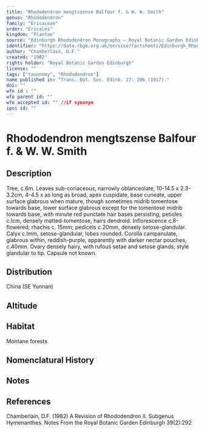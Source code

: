 ```yaml
---
title: "Rhododendron mengtszense Balfour f. & W. W. Smith"
genus: "Rhododendron"
family: "Ericaceae"
order: "Ericales"
kingdom: "Plantae"
source: "Edinburgh Rhododendron Monographs – Royal Botanic Garden Edinburgh"
identifier: "https://data.rbge.org.uk/service/factsheets/Edinburgh_Rhododendron_Monographs.xhtml"
author: "Chamberlain, D.F."
created: "1982"
rights holder: "Royal Botanic Garden Edinburgh"
license: ""
tags: ["taxonomy", "Rhododendron"]
name published in: "Trans. Bot. Soc. Edinb. 27: 206 (1917)."
doi: ""
wfo id : ""
wfo parent id: ""
wfo accepted id: "" //if synonym                      
ipni id: ""
---
```


                       

# Rhododendron mengtszense Balfour f. & W. W. Smith

## Description
Tree, c.6m. Leaves sub-coriaceous, narrowly oblanceolate, 10-14.5 x 2.3-3.2cm, 4-4.5 x as long as broad, apex cuspidate, base cuneate, upper surface glabrous when mature, though sometimes midrib tomentose towards base, lower surface glabrous except for the tomentose midrib towards base, with minute red punctate hair bases persisting; petioles c.lcm, densely matted-tomentose, hairs dendroid. Inflorescence c.8-flowered; rhachis c. 15mm; pedicels c.20mm, densely setose-glandular. Calyx c.lmm, setose-glandular, lobes rounded. Corolla campanulate, glabrous within, reddish-purple, apparently with darker nectar pouches, c.40mm. Ovary densely hairy, with rufous setae and setose glands; style glandular to tip. Capsule not known.

## Distribution
China (SE Yunnan)

## Altitude


## Habitat
Montane forests

## Nomenclatural History

                       
## Notes


## References

Chamberlain, D.F. (1982) A Revision of Rhododendron II. Subgenus Hymenanthes. Notes From the Royal Botanic Garden Edinburgh 39(2):292
